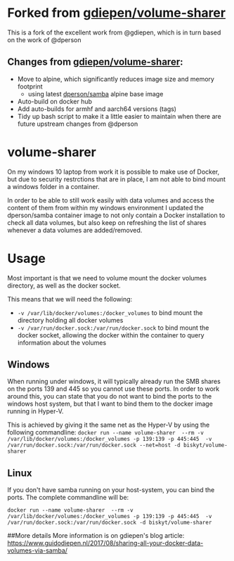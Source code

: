 # Forked from [gdiepen/volume-sharer](https://github.com/gdiepen/volume-sharer)
This is a fork of the excellent work from @gdiepen, which is in turn based on the work of @dperson

## Changes from [gdiepen/volume-sharer](https://github.com/gdiepen/volume-sharer):
* Move to alpine, which significantly reduces image size and memory footprint
  * using latest [dperson/samba](https://github.com/dperson/samba) alpine base image
* Auto-build on docker hub
* Add auto-builds for armhf and aarch64 versions (tags)
* Tidy up bash script to make it a little easier to maintain when there are future upstream changes from @dperson


# volume-sharer

On my windows 10 laptop from work it is possible to make use of Docker, but due to security restrctions that are in place, I am not able to bind mount a windows folder in a container.

In order to be able to still work easily with data volumes and access the content of them from within my windows environment I updated the dperson/samba container image to not only contain a Docker installation to check all data volumes, but also keep on refreshing the list of shares whenever a data volumes are added/removed.

# Usage

Most important is that we need to volume mount the docker volumes directory, as well as the docker socket.

This means that we will need the following:
* ```-v /var/lib/docker/volumes:/docker_volumes``` to bind mount the directory holding all docker volumes
* ```-v /var/run/docker.sock:/var/run/docker.sock``` to bind mount the docker socket, allowing the docker within the container to query information about the volumes

## Windows
When running under windows, it will typically already run the SMB shares on the ports 139 and 445 so you cannot use these ports. In order to work around this, you can state that you do not want to bind the ports to the windows host system, but that I want to bind them to the docker image running in Hyper-V.

This is achieved by giving it the same net as the Hyper-V by using the following commandline:
```docker run --name volume-sharer  --rm -v /var/lib/docker/volumes:/docker_volumes -p 139:139 -p 445:445  -v /var/run/docker.sock:/var/run/docker.sock --net=host -d biskyt/volume-sharer```



## Linux
If you don't have samba running on your host-system, you can bind the ports. The complete commandline will be:

```docker run --name volume-sharer  --rm -v /var/lib/docker/volumes:/docker_volumes -p 139:139 -p 445:445  -v /var/run/docker.sock:/var/run/docker.sock -d biskyt/volume-sharer```


##More details
More information is on gdiepen's blog article: https://www.guidodiepen.nl/2017/08/sharing-all-your-docker-data-volumes-via-samba/

